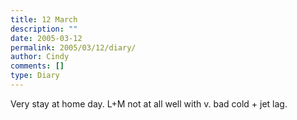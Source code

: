 ```yaml
---
title: 12 March
description: ""
date: 2005-03-12
permalink: 2005/03/12/diary/
author: Cindy
comments: []
type: Diary
---
```


Very stay at home day. L+M not at all well with v. bad cold + jet lag.
